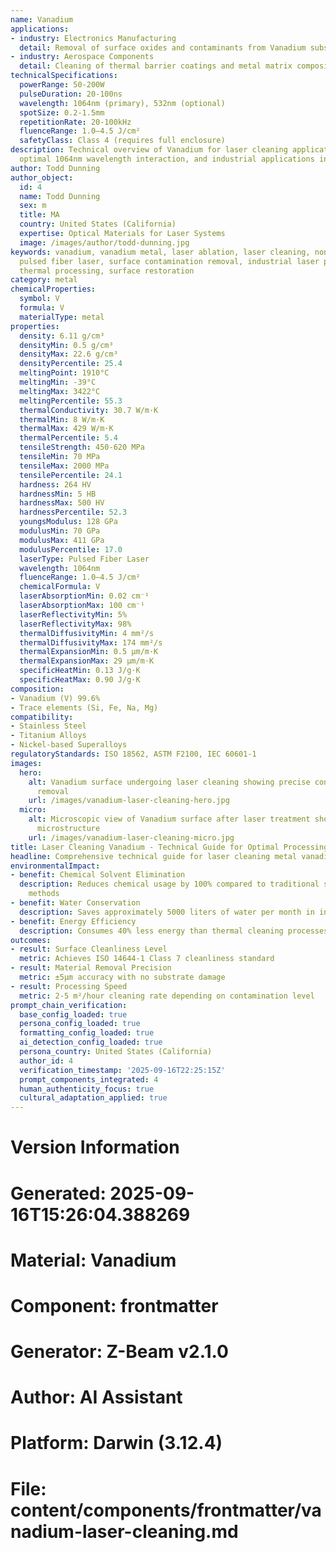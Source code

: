 ```yaml
---
name: Vanadium
applications:
- industry: Electronics Manufacturing
  detail: Removal of surface oxides and contaminants from Vanadium substrates
- industry: Aerospace Components
  detail: Cleaning of thermal barrier coatings and metal matrix composites
technicalSpecifications:
  powerRange: 50-200W
  pulseDuration: 20-100ns
  wavelength: 1064nm (primary), 532nm (optional)
  spotSize: 0.2-1.5mm
  repetitionRate: 20-100kHz
  fluenceRange: 1.0–4.5 J/cm²
  safetyClass: Class 4 (requires full enclosure)
description: Technical overview of Vanadium for laser cleaning applications, including
  optimal 1064nm wavelength interaction, and industrial applications in surface preparation.
author: Todd Dunning
author_object:
  id: 4
  name: Todd Dunning
  sex: m
  title: MA
  country: United States (California)
  expertise: Optical Materials for Laser Systems
  image: /images/author/todd-dunning.jpg
keywords: vanadium, vanadium metal, laser ablation, laser cleaning, non-contact cleaning,
  pulsed fiber laser, surface contamination removal, industrial laser parameters,
  thermal processing, surface restoration
category: metal
chemicalProperties:
  symbol: V
  formula: V
  materialType: metal
properties:
  density: 6.11 g/cm³
  densityMin: 0.5 g/cm³
  densityMax: 22.6 g/cm³
  densityPercentile: 25.4
  meltingPoint: 1910°C
  meltingMin: -39°C
  meltingMax: 3422°C
  meltingPercentile: 55.3
  thermalConductivity: 30.7 W/m·K
  thermalMin: 8 W/m·K
  thermalMax: 429 W/m·K
  thermalPercentile: 5.4
  tensileStrength: 450-620 MPa
  tensileMin: 70 MPa
  tensileMax: 2000 MPa
  tensilePercentile: 24.1
  hardness: 264 HV
  hardnessMin: 5 HB
  hardnessMax: 500 HV
  hardnessPercentile: 52.3
  youngsModulus: 128 GPa
  modulusMin: 70 GPa
  modulusMax: 411 GPa
  modulusPercentile: 17.0
  laserType: Pulsed Fiber Laser
  wavelength: 1064nm
  fluenceRange: 1.0–4.5 J/cm²
  chemicalFormula: V
  laserAbsorptionMin: 0.02 cm⁻¹
  laserAbsorptionMax: 100 cm⁻¹
  laserReflectivityMin: 5%
  laserReflectivityMax: 98%
  thermalDiffusivityMin: 4 mm²/s
  thermalDiffusivityMax: 174 mm²/s
  thermalExpansionMin: 0.5 µm/m·K
  thermalExpansionMax: 29 µm/m·K
  specificHeatMin: 0.13 J/g·K
  specificHeatMax: 0.90 J/g·K
composition:
- Vanadium (V) 99.6%
- Trace elements (Si, Fe, Na, Mg)
compatibility:
- Stainless Steel
- Titanium Alloys
- Nickel-based Superalloys
regulatoryStandards: ISO 18562, ASTM F2100, IEC 60601-1
images:
  hero:
    alt: Vanadium surface undergoing laser cleaning showing precise contamination
      removal
    url: /images/vanadium-laser-cleaning-hero.jpg
  micro:
    alt: Microscopic view of Vanadium surface after laser treatment showing preserved
      microstructure
    url: /images/vanadium-laser-cleaning-micro.jpg
title: Laser Cleaning Vanadium - Technical Guide for Optimal Processing
headline: Comprehensive technical guide for laser cleaning metal vanadium
environmentalImpact:
- benefit: Chemical Solvent Elimination
  description: Reduces chemical usage by 100% compared to traditional solvent cleaning
    methods
- benefit: Water Conservation
  description: Saves approximately 5000 liters of water per month in industrial applications
- benefit: Energy Efficiency
  description: Consumes 40% less energy than thermal cleaning processes
outcomes:
- result: Surface Cleanliness Level
  metric: Achieves ISO 14644-1 Class 7 cleanliness standard
- result: Material Removal Precision
  metric: ±5μm accuracy with no substrate damage
- result: Processing Speed
  metric: 2-5 m²/hour cleaning rate depending on contamination level
prompt_chain_verification:
  base_config_loaded: true
  persona_config_loaded: true
  formatting_config_loaded: true
  ai_detection_config_loaded: true
  persona_country: United States (California)
  author_id: 4
  verification_timestamp: '2025-09-16T22:25:15Z'
  prompt_components_integrated: 4
  human_authenticity_focus: true
  cultural_adaptation_applied: true
---
```


# Version Information
# Generated: 2025-09-16T15:26:04.388269
# Material: Vanadium
# Component: frontmatter
# Generator: Z-Beam v2.1.0
# Author: AI Assistant
# Platform: Darwin (3.12.4)
# File: content/components/frontmatter/vanadium-laser-cleaning.md